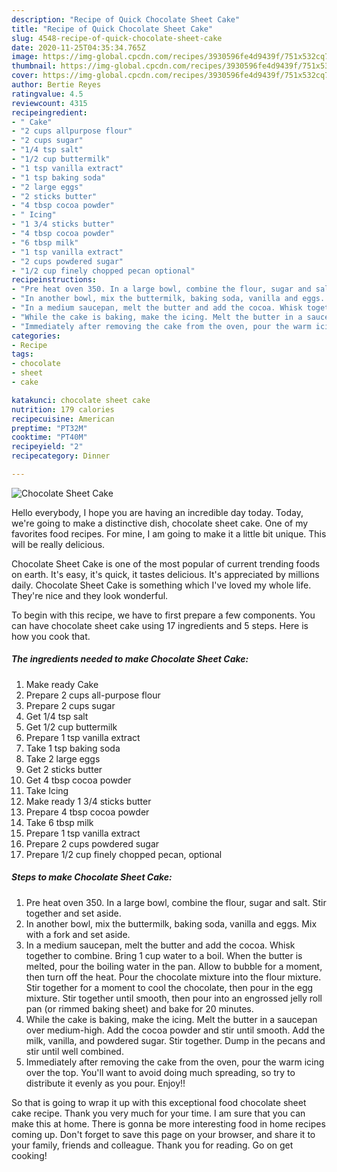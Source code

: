 ```yaml
---
description: "Recipe of Quick Chocolate Sheet Cake"
title: "Recipe of Quick Chocolate Sheet Cake"
slug: 4548-recipe-of-quick-chocolate-sheet-cake
date: 2020-11-25T04:35:34.765Z
image: https://img-global.cpcdn.com/recipes/3930596fe4d9439f/751x532cq70/chocolate-sheet-cake-recipe-main-photo.jpg
thumbnail: https://img-global.cpcdn.com/recipes/3930596fe4d9439f/751x532cq70/chocolate-sheet-cake-recipe-main-photo.jpg
cover: https://img-global.cpcdn.com/recipes/3930596fe4d9439f/751x532cq70/chocolate-sheet-cake-recipe-main-photo.jpg
author: Bertie Reyes
ratingvalue: 4.5
reviewcount: 4315
recipeingredient:
- " Cake"
- "2 cups allpurpose flour"
- "2 cups sugar"
- "1/4 tsp salt"
- "1/2 cup buttermilk"
- "1 tsp vanilla extract"
- "1 tsp baking soda"
- "2 large eggs"
- "2 sticks butter"
- "4 tbsp cocoa powder"
- " Icing"
- "1 3/4 sticks butter"
- "4 tbsp cocoa powder"
- "6 tbsp milk"
- "1 tsp vanilla extract"
- "2 cups powdered sugar"
- "1/2 cup finely chopped pecan optional"
recipeinstructions:
- "Pre heat oven 350. In a large bowl, combine the flour, sugar and salt. Stir together and set aside."
- "In another bowl, mix the buttermilk, baking soda, vanilla and eggs. Mix with a fork and set aside."
- "In a medium saucepan, melt the butter and add the cocoa. Whisk together to combine. Bring 1 cup water to a boil. When the butter is melted, pour the boiling water in the pan. Allow to bubble for a moment, then turn off the heat. Pour the chocolate mixture into the flour mixture. Stir together for a moment to cool the chocolate, then pour in the egg mixture. Stir together until smooth, then pour into an engrossed jelly roll pan (or rimmed baking sheet) and bake for 20 minutes."
- "While the cake is baking, make the icing. Melt the butter in a saucepan over medium-high. Add the cocoa powder and stir until smooth. Add the milk, vanilla, and powdered sugar. Stir together. Dump in the pecans and stir until well combined."
- "Immediately after removing the cake from the oven, pour the warm icing over the top. You&#39;ll want to avoid doing much spreading, so try to distribute it evenly as you pour. Enjoy!!"
categories:
- Recipe
tags:
- chocolate
- sheet
- cake

katakunci: chocolate sheet cake 
nutrition: 179 calories
recipecuisine: American
preptime: "PT32M"
cooktime: "PT40M"
recipeyield: "2"
recipecategory: Dinner

---
```



![Chocolate Sheet Cake](https://img-global.cpcdn.com/recipes/3930596fe4d9439f/751x532cq70/chocolate-sheet-cake-recipe-main-photo.jpg)

Hello everybody, I hope you are having an incredible day today. Today, we're going to make a distinctive dish, chocolate sheet cake. One of my favorites food recipes. For mine, I am going to make it a little bit unique. This will be really delicious.



Chocolate Sheet Cake is one of the most popular of current trending foods on earth. It's easy, it's quick, it tastes delicious. It's appreciated by millions daily. Chocolate Sheet Cake is something which I've loved my whole life. They're nice and they look wonderful.


To begin with this recipe, we have to first prepare a few components. You can have chocolate sheet cake using 17 ingredients and 5 steps. Here is how you cook that.

<!--inarticleads1-->

##### The ingredients needed to make Chocolate Sheet Cake:

1. Make ready  Cake
1. Prepare 2 cups all-purpose flour
1. Prepare 2 cups sugar
1. Get 1/4 tsp salt
1. Get 1/2 cup buttermilk
1. Prepare 1 tsp vanilla extract
1. Take 1 tsp baking soda
1. Take 2 large eggs
1. Get 2 sticks butter
1. Get 4 tbsp cocoa powder
1. Take  Icing
1. Make ready 1 3/4 sticks butter
1. Prepare 4 tbsp cocoa powder
1. Take 6 tbsp milk
1. Prepare 1 tsp vanilla extract
1. Prepare 2 cups powdered sugar
1. Prepare 1/2 cup finely chopped pecan, optional




<!--inarticleads2-->

##### Steps to make Chocolate Sheet Cake:

1. Pre heat oven 350. In a large bowl, combine the flour, sugar and salt. Stir together and set aside.
1. In another bowl, mix the buttermilk, baking soda, vanilla and eggs. Mix with a fork and set aside.
1. In a medium saucepan, melt the butter and add the cocoa. Whisk together to combine. Bring 1 cup water to a boil. When the butter is melted, pour the boiling water in the pan. Allow to bubble for a moment, then turn off the heat. Pour the chocolate mixture into the flour mixture. Stir together for a moment to cool the chocolate, then pour in the egg mixture. Stir together until smooth, then pour into an engrossed jelly roll pan (or rimmed baking sheet) and bake for 20 minutes.
1. While the cake is baking, make the icing. Melt the butter in a saucepan over medium-high. Add the cocoa powder and stir until smooth. Add the milk, vanilla, and powdered sugar. Stir together. Dump in the pecans and stir until well combined.
1. Immediately after removing the cake from the oven, pour the warm icing over the top. You&#39;ll want to avoid doing much spreading, so try to distribute it evenly as you pour. Enjoy!!




So that is going to wrap it up with this exceptional food chocolate sheet cake recipe. Thank you very much for your time. I am sure that you can make this at home. There is gonna be more interesting food in home recipes coming up. Don't forget to save this page on your browser, and share it to your family, friends and colleague. Thank you for reading. Go on get cooking!
